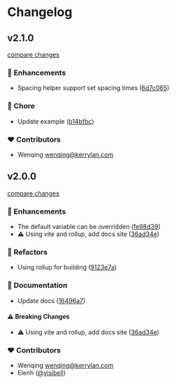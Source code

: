 # Changelog


## v2.1.0

[compare changes](https://github.com/yisibell/toolkitcss/compare/v2.0.0...v2.1.0)

### 🚀 Enhancements

- Spacing helper support set spacing times ([6d7c065](https://github.com/yisibell/toolkitcss/commit/6d7c065))

### 🏡 Chore

- Update example ([b14bfbc](https://github.com/yisibell/toolkitcss/commit/b14bfbc))

### ❤️ Contributors

- Wenqing <wenqing@kerrylan.com>

## v2.0.0

[compare changes](https://github.com/yisibell/toolkitcss/compare/v1.1.0...v2.0.0)

### 🚀 Enhancements

- The default variable can be overridden ([fe98d39](https://github.com/yisibell/toolkitcss/commit/fe98d39))
- ⚠️  Using vite and rollup, add docs site ([36ad34e](https://github.com/yisibell/toolkitcss/commit/36ad34e))

### 💅 Refactors

- Using rollup for building ([9123e7a](https://github.com/yisibell/toolkitcss/commit/9123e7a))

### 📖 Documentation

- Update docs ([16496a7](https://github.com/yisibell/toolkitcss/commit/16496a7))

#### ⚠️ Breaking Changes

- ⚠️  Using vite and rollup, add docs site ([36ad34e](https://github.com/yisibell/toolkitcss/commit/36ad34e))

### ❤️ Contributors

- Wenqing <wenqing@kerrylan.com>
- Elenh ([@yisibell](http://github.com/yisibell))

